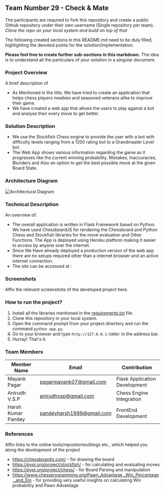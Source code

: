 ## Team Number 29 - Check & Mate

The participants are required to fork this repository and create a public Github repository under their own username (Single repository per team). *Clone the repo on your local system and build on top of that*

The following created sections in this README.md need to be duly filled, highlighting the denoted points for the solution/implementation. 

**Please feel free to create further sub-sections in this markdown.** The idea is to understand all the particulars of your solution in a singular document.

### Project Overview

A brief description of 
* As Mentioned in the title, We have tried to create an application that helps chess players newbies and seasoned veterans alike to improve their game.
* We have created a web app that allows the users to play against a bot and analyse their every move to get better.

### Solution Description
  * We use the Stockfish Chess engine to provide the user with a bot with difficulty levels ranging from a 1200 rating bot to a Grandmaster Level bot.
  * The Web App shows various information regarding the game as it progresses like the current winning probability, Mistakes, Inaccuracies, Blunders and Also an option to get the best possible move at the given Board State.
  
### Architecture Diagram

![Architectural Diagram](https://user-images.githubusercontent.com/62810976/100753422-c0478b00-340f-11eb-87b5-dfcaa57f204a.PNG)

### Technical Description

An overview of:
* The overall application is written in Flask Framework based on Python.
  We have used ChessboardJS for rendering the Chessboard and Python Chess and Stockfish libraries for the move evaluation and Other Functions.
  The App is deployed using Heroku platform making it easier to access by anyone over the internet.
* Since We Have already deployed a production version of the web app there are no setups required other than a internet browser and an active internet connection.
* The site can be accessed at : 

### Screenshots
Affix the relevant screenshots of the developed project here.

### How to run the project?

1. Install all the libraries mentioned in the [requirements.txt](https://github.com/mayank-96/Adrishta-Hackathon-Template/blob/master/Application%20Code/requirements.txt) file.
2. Clone this repository in your local system.
3. Open the command prompt from your project directory and run the command `python app.py`.
4. Go to your browser and type `http://127.0.0.1:5000/` in the address bar.
5. Hurray! That's it.

### Team Members
|Member Name        |     Email                 |        Contribution         |
|-------------------|---------------------------|-----------------------------|
|Mayank Pagar       |pagarmayank07@gmail.com    |Flask Application Development|
|Anirudh V.S.P      |anirudhvsp@gmail.com       |Chess Engine Integration     |
|Harsh Kumar Pandey |pandeyharsh1999@gmail.com  |FrontEnd Development         |

### References
Affix links to the online tools/repositories/blogs etc., which helped you along the development of the project
 * https://chessboardjs.com/  - for drawing the board
 * https://pypi.org/project/stockfish/ - for calculating and evaluating moves
 * https://pypi.org/project/chess/ - for Board Parsing and manipulation
 * https://www.chessprogramming.org/Pawn_Advantage,_Win_Percentage,_and_Elo - for providing very useful insights on calculating Win probability and Pawn Advantage
